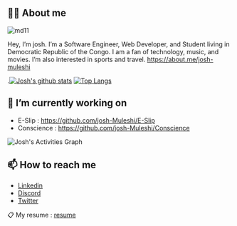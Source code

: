 ## ✌🏽 About me

![md11](https://user-images.githubusercontent.com/60498337/94042865-fccd8980-fdc3-11ea-925e-571921f73197.png)

Hey, I’m josh. I’m a Software Engineer, Web Developer, and Student living in Democratic Republic of the Congo. I am a fan of technology, music, and movies. I’m also interested in sports and travel. https://about.me/josh-muleshi


.[![Josh's github stats](https://github-readme-stats.vercel.app/api?username=josh-Muleshi&theme=algolia&count_private=true&show_icons=true&include_all_commits=true)](https://github.com/josh-Muleshi)  [![Top Langs](https://github-readme-stats.vercel.app/api/top-langs/?username=josh-Muleshi&layout=default&theme=algolia&hide=javascript,html,css)](https://github.com/josh-Muleshi)


## 🔭 I’m currently working on 
- E-Slip : https://github.com/josh-Muleshi/E-Slip
- Conscience : https://github.com/josh-Muleshi/Conscience

![Josh's Activities Graph](https://activity-graph.herokuapp.com/graph?username=josh-Muleshi&theme=github)

## 📫 How to reach me
- [Linkedin](https://www.linkedin.com/in/josu%C3%A9-muleshi-220623158/)
- [Discord](https://discord.com/channels/@me)
- [Twitter](https://twitter.com/home?lang=fr)

📋 My resume : [resume](https://github.com/josh-Muleshi/josh-Muleshi/blob/master/assets/josh-MULESHI-cv.pdf)
